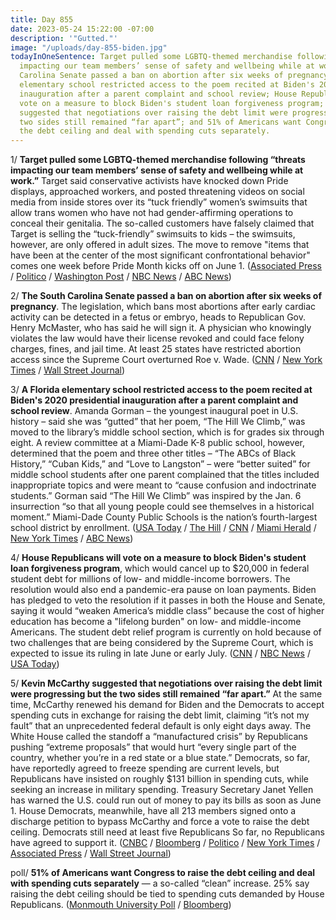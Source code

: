 ```yaml
---
title: Day 855
date: 2023-05-24 15:22:00 -07:00
description: '"Gutted."'
image: "/uploads/day-855-biden.jpg"
todayInOneSentence: Target pulled some LGBTQ-themed merchandise following “threats
  impacting our team members’ sense of safety and wellbeing while at work”; the South
  Carolina Senate passed a ban on abortion after six weeks of pregnancy; a Florida
  elementary school restricted access to the poem recited at Biden's 2020 presidential
  inauguration after a parent complaint and school review; House Republicans will
  vote on a measure to block Biden's student loan forgiveness program; Kevin McCarthy
  suggested that negotiations over raising the debt limit were progressing but the
  two sides still remained “far apart”; and 51% of Americans want Congress to raise
  the debt ceiling and deal with spending cuts separately.
---
```


1/ **Target pulled some LGBTQ-themed merchandise following “threats impacting our team members’ sense of safety and wellbeing while at work.”** Target said conservative activists have knocked down Pride displays, approached workers, and posted threatening videos on social media from inside stores over its “tuck friendly” women’s swimsuits that allow trans women who have not had gender-affirming operations to conceal their genitalia. The so-called customers have falsely claimed that Target is selling the “tuck-friendly” swimsuits to kids – the swimsuits, however, are only offered in adult sizes. The move to remove "items that have been at the center of the most significant confrontational behavior" comes one week before Pride Month kicks off on June 1. ([Associated Press](https://apnews.com/article/target-pride-lgbtq-4bc9de6339f86748bcb8a453d7b9acf0) / [Politico](https://www.politico.com/news/2023/05/24/target-lgbtq-clothing-backlash-00098529) / [Washington Post](https://www.washingtonpost.com/business/2023/05/24/target-lgbtq-clothing-controversy-boycott/) / [NBC News](https://www.nbcnews.com/nbc-out/out-news/-target-pride-merchandise-lgbtq-designers-pulled-criticism-rcna86036) / [ABC News](https://abcnews.go.com/GMA/Style/target-pulls-pride-collection-products-threats-store-employees/story?id=99564450))

2/ **The South Carolina Senate passed a ban on abortion after six weeks of pregnancy**. The legislation, which bans most abortions after early cardiac activity can be detected in a fetus or embryo, heads to Republican Gov. Henry McMaster, who has said he will sign it. A physician who knowingly violates the law would have their license revoked and could face felony charges, fines, and jail time. At least 25 states have restricted abortion access since the Supreme Court overturned Roe v. Wade. ([CNN](https://www.cnn.com/2023/05/23/politics/south-carolina-senate-abortion-ban-bill/index.html) / [New York Times](https://www.nytimes.com/2023/05/23/us/south-carolina-abortion-ban.html) / [Wall Street Journal](https://www.wsj.com/articles/abortion-restrictions-pass-across-u-s-as-republicans-overcome-divisions-331d7d31?mod=hp_listb_pos2))

3/ **A Florida elementary school restricted access to the poem recited at Biden's 2020 presidential inauguration after a parent complaint and school review**. Amanda Gorman – the youngest inaugural poet in U.S. history – said she was “gutted” that her poem, “The Hill We Climb,” was moved to the library’s middle school section, which is for grades six through eight. A review committee at a Miami-Dade K-8 public school, however, determined that the poem and three other titles – “The ABCs of Black History,” “Cuban Kids,” and “Love to Langston” – were “better suited” for middle school students after one parent complained that the titles included inappropriate topics and were meant to “cause confusion and indoctrinate students.” Gorman said “The Hill We Climb” was inspired by the Jan. 6 insurrection “so that all young people could see themselves in a historical moment.” Miami-Dade County Public Schools is the nation’s fourth-largest school district by enrollment. ([USA Today](https://www.usatoday.com/story/news/education/2023/05/23/amanda-gorman-poem-banned-florida-school/70250148007/) / [The Hill](https://thehill.com/blogs/in-the-know/4018143-amanda-gorman-says-her-inaugural-poem-has-been-banned-by-miami-dade-school/) / [CNN](https://www.cnn.com/2023/05/23/us/miami-school-moves-biden-inaugural-poem/) / [Miami Herald](https://www.miamiherald.com/news/local/education/article275725336.html) / [New York Times](https://www.nytimes.com/2023/05/24/us/biden-inauguration-poem-florida-ban-amanda-gorman.html) / [ABC News](https://abcnews.go.com/US/poet-amanda-gorman-criticizes-book-ban-effort-florida/story?id=99566344))

4/ **House Republicans will vote on a measure to block Biden's student loan forgiveness program**, which would cancel up to $20,000 in federal student debt for millions of low- and middle-income borrowers. The resolution would also end a pandemic-era pause on loan payments. Biden has pledged to veto the resolution if it passes in both the House and Senate, saying it would “weaken America’s middle class” because the cost of higher education has become a "lifelong burden" on low- and middle-income Americans. The student debt relief program is currently on hold because of two challenges that are being considered by the Supreme Court, which is expected to issue its ruling in late June or early July. ([CNN](https://www.cnn.com/2023/05/24/politics/student-loan-forgiveness-republican-house-vote/index.html) / [NBC News](https://www.nbcnews.com/politics/congress/house-vote-measure-block-bidens-student-debt-relief-program-rcna85974) / [USA Today](https://www.usatoday.com/story/news/education/2023/05/24/gop-bill-challenges-biden-student-loan-debt-plan/70251733007/))

5/ **Kevin McCarthy suggested that negotiations over raising the debt limit were progressing but the two sides still remained “far apart.”** At the same time, McCarthy renewed his demand for Biden and the Democrats to accept spending cuts in exchange for raising the debt limit, claiming “it’s not my fault” that an unprecedented federal default is only eight days away. The White House called the standoff a “manufactured crisis” by Republicans pushing “extreme proposals” that would hurt “every single part of the country, whether you’re in a red state or a blue state.” Democrats, so far, have reportedly agreed to freeze spending are current levels, but Republicans have insisted on roughly $131 billion in spending cuts, while seeking an increase in military spending. Treasury Secretary Janet Yellen has warned the U.S. could run out of money to pay its bills as soon as June 1. House Democrats, meanwhile, have all 213 members signed onto a discharge petition to bypass McCarthy and force a vote to raise the debt ceiling. Democrats still need at least five Republicans So far, no Republicans have agreed to support it. ([CNBC](https://www.cnbc.com/2023/05/24/debt-ceiling-negotiations-updates-between-joe-biden-kevin-mccarthy.html) / [Bloomberg](https://www.bloomberg.com/news/articles/2023-05-24/debt-limit-talks-stall-as-time-runs-short-to-avert-us-default?sref=MIBMEEoj) / [Politico](https://www.politico.com/news/2023/05/24/debt-limit-talks-wednesday-kevin-mccarthy-00098564) / [New York Times](https://www.nytimes.com/2023/05/24/us/politics/debt-limit-mccarthy-biden.html) / [Associated Press](https://apnews.com/article/debt-limit-congress-mccarthy-biden-budget-850273c73ed40f4ad002fa24e50f9b40) / [Wall Street Journal](https://www.wsj.com/articles/freeze-or-cut-spending-fight-is-main-event-in-debt-ceiling-talks-3ffccb?mod=hp_lead_pos1))

poll/ **51% of Americans want Congress to raise the debt ceiling and deal with spending cuts separately** — a so-called “clean” increase. 25% say raising the debt ceiling should be tied to spending cuts demanded by House Republicans. ([Monmouth University Poll](https://www.monmouth.edu/polling-institute/reports/monmouthpoll_US_052423/) / [Bloomberg](https://www.bloomberg.com/news/articles/2023-05-24/half-of-americans-say-congress-should-pass-clean-debt-ceiling?sref=MIBMEEoj))